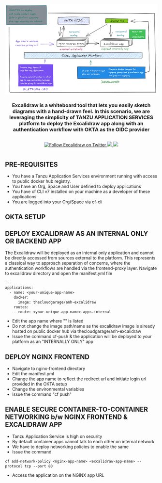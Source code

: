 <div align="center" style="display:flex;flex-direction:column;">
  <a href="https://excalidraw.com">
    <img src="Excalidraw-okta.png" alt="Excalidraw logo: Sketch handrawn like diagrams." />
  </a>
  <h3>Excalidraw is a whiteboard tool that lets you easily sketch diagrams with a hand-drawn feel. In this scenario, we are leveraging the simplicity of TANZU APPLICATION SERVICES platform to deploy the Excalidraw app along with an authentication workflow with OKTA as the OIDC provider</h3>
  <p>
    <a href="https://twitter.com/Excalidraw">
      <img alt="Follow Excalidraw on Twitter" src="https://img.shields.io/twitter/follow/excalidraw.svg?label=follow+excalidraw&style=social&logo=twitter">
    </a>
    <a target="_blank" href="https://crowdin.com/project/excalidraw">
      <img src="https://badges.crowdin.net/excalidraw/localized.svg">
    </a>
    <a target="_blank" href="https://hub.docker.com/r/excalidraw/excalidraw">
      <img src="https://img.shields.io/docker/pulls/excalidraw/excalidraw">
    </a>
  </p>
</div>

## PRE-REQUISITES

* You have a Tanzu Application Services environment running with access to public docker hub registry.
* You have an Org, Space and User defined to deploy applications
* You have cf CLI v7 installed on your machine as a developer of these applications
* You are logged into your Org/Space via cf-cli

## OKTA SETUP

## DEPLOY EXCALIDRAW AS AN INTERNAL ONLY OR BACKEND APP

The Excalidraw will be deployed as an internal only application and cannot be directly accessed from sources external to the platform. This represents a classical way to approach separation of concerns, where the authentication workflows are handled via the frontend-proxy layer. Navigate to excalidraw directory and open the manifest.yml file

```
---
applications:
  - name: <your-unique-app-name>
    docker:
      image: thecloudgarage/anh-excalidraw
    routes:
    - route: <your-unique-app-name>.apps.internal
```

* Edit the app name where "<your-unique-app-name>" is listed
* Do not change the image path/name as the excalidraw image is already hosted on public docker hub via thecloudgarage/anh-excalidraw
* Issue the command cf-push & the application will be deployed to your platform as an "INTERNALLY ONLY" app

## DEPLOY NGINX FRONTEND

* Navigate to nginx-frontend directory
* Edit the manifest.yml
* Change the app name to reflect the redirect url and initiate login url provided in the OKTA setup
* Change the environmental variables 
* Issue the command "cf push"

## ENABLE SECURE CONTAINER-TO-CONTAINER NETWORKING b/w NGINX FRONTEND & EXCALIDRAW APP

* Tanzu Application Service is high on security
* By default container apps cannot talk to each other on internal network
* We have to deploy networking policies to enable the same
* Issue the command 
```
cf add-network-policy <nginx-app-name> <excalidraw-app-name> --protocol tcp --port 80
```
* Access the application on the NGINX app URL
